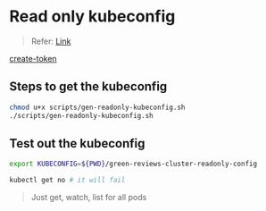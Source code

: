 # Read only kubeconfig

> Refer: [Link](https://codeforphilly.github.io/chime/operations/limited-kubeconfigs/limited-kubeconfigs.html)

[create-token](https://kubernetes.io/docs/reference/access-authn-authz/service-accounts-admin/#create-token)

## Steps to get the kubeconfig

```bash
chmod u+x scripts/gen-readonly-kubeconfig.sh 
./scripts/gen-readonly-kubeconfig.sh
```

## Test out the kubeconfig
```bash
export KUBECONFIG=${PWD}/green-reviews-cluster-readonly-config
```

```bash
kubectl get no # it will fail
```

> Just get, watch, list for all pods
